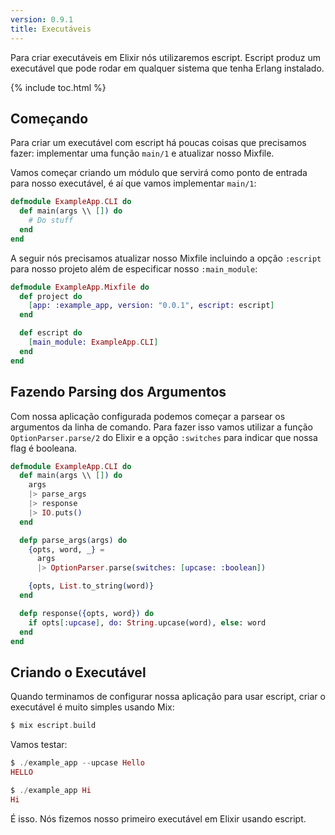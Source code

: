 ```yaml
---
version: 0.9.1
title: Executáveis
---
```


Para criar executáveis em Elixir nós utilizaremos escript. Escript produz um executável que pode rodar em qualquer sistema que tenha Erlang instalado.

{% include toc.html %}

## Começando

Para criar um executável com escript há poucas coisas que precisamos fazer: implementar uma função `main/1` e atualizar nosso Mixfile.

Vamos começar criando um módulo que servirá como ponto de entrada para nosso executável, é aí que vamos implementar `main/1`:

```elixir
defmodule ExampleApp.CLI do
  def main(args \\ []) do
    # Do stuff
  end
end
```

A seguir nós precisamos atualizar nosso Mixfile incluindo a opção `:escript` para nosso projeto além de especificar nosso `:main_module`:

```elixir
defmodule ExampleApp.Mixfile do
  def project do
    [app: :example_app, version: "0.0.1", escript: escript]
  end

  def escript do
    [main_module: ExampleApp.CLI]
  end
end
```

## Fazendo Parsing dos Argumentos

Com nossa aplicação configurada podemos começar a parsear os argumentos da linha de comando. Para fazer isso vamos utilizar a função `OptionParser.parse/2` do Elixir e a opção `:switches` para indicar que nossa flag é booleana.

```elixir
defmodule ExampleApp.CLI do
  def main(args \\ []) do
    args
    |> parse_args
    |> response
    |> IO.puts()
  end

  defp parse_args(args) do
    {opts, word, _} =
      args
      |> OptionParser.parse(switches: [upcase: :boolean])

    {opts, List.to_string(word)}
  end

  defp response({opts, word}) do
    if opts[:upcase], do: String.upcase(word), else: word
  end
end
```

## Criando o Executável

Quando terminamos de configurar nossa aplicação para usar escript, criar o executável é muito simples usando Mix:

```elixir
$ mix escript.build
```

Vamos testar:

```elixir
$ ./example_app --upcase Hello
HELLO

$ ./example_app Hi
Hi
```

É isso. Nós fizemos nosso primeiro executável em Elixir usando escript.
